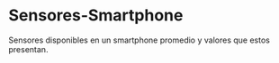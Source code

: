 # Sensores-Smartphone
Sensores disponibles en un smartphone promedio y valores que estos presentan.
